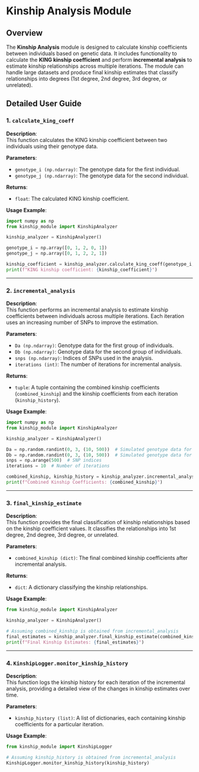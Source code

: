 # Kinship Analysis Module

## Overview

The **Kinship Analysis** module is designed to calculate kinship coefficients between individuals based on genetic data. It includes functionality to calculate the **KING kinship coefficient** and perform **incremental analysis** to estimate kinship relationships across multiple iterations. The module can handle large datasets and produce final kinship estimates that classify relationships into degrees (1st degree, 2nd degree, 3rd degree, or unrelated).



## Detailed User Guide

### 1. `calculate_king_coeff`

**Description**:  
This function calculates the KING kinship coefficient between two individuals using their genotype data.

**Parameters**:

- `genotype_i (np.ndarray)`: The genotype data for the first individual.
- `genotype_j (np.ndarray)`: The genotype data for the second individual.

**Returns**:

- `float`: The calculated KING kinship coefficient.

**Usage Example**:

```python
import numpy as np
from kinship_module import KinshipAnalyzer

kinship_analyzer = KinshipAnalyzer()

genotype_i = np.array([0, 1, 2, 0, 1])
genotype_j = np.array([0, 1, 2, 2, 1])

kinship_coefficient = kinship_analyzer.calculate_king_coeff(genotype_i, genotype_j)
print(f"KING kinship coefficient: {kinship_coefficient}")
```

---

### 2. `incremental_analysis`

**Description**:  
This function performs an incremental analysis to estimate kinship coefficients between individuals across multiple iterations. Each iteration uses an increasing number of SNPs to improve the estimation.

**Parameters**:

- `Da (np.ndarray)`: Genotype data for the first group of individuals.
- `Db (np.ndarray)`: Genotype data for the second group of individuals.
- `snps (np.ndarray)`: Indices of SNPs used in the analysis.
- `iterations (int)`: The number of iterations for incremental analysis.

**Returns**:

- `tuple`: A tuple containing the combined kinship coefficients (`combined_kinship`) and the kinship coefficients from each iteration (`kinship_history`).

**Usage Example**:

```python
import numpy as np
from kinship_module import KinshipAnalyzer

kinship_analyzer = KinshipAnalyzer()

Da = np.random.randint(0, 3, (10, 500))  # Simulated genotype data for 10 individuals
Db = np.random.randint(0, 3, (10, 500))  # Simulated genotype data for another 10 individuals
snps = np.arange(500)  # SNP indices
iterations = 10  # Number of iterations

combined_kinship, kinship_history = kinship_analyzer.incremental_analysis(Da, Db, snps, iterations)
print(f"Combined Kinship Coefficients: {combined_kinship}")
```

---

### 3. `final_kinship_estimate`

**Description**:  
This function provides the final classification of kinship relationships based on the kinship coefficient values. It classifies the relationships into 1st degree, 2nd degree, 3rd degree, or unrelated.

**Parameters**:

- `combined_kinship (dict)`: The final combined kinship coefficients after incremental analysis.

**Returns**:

- `dict`: A dictionary classifying the kinship relationships.

**Usage Example**:

```python
from kinship_module import KinshipAnalyzer

kinship_analyzer = KinshipAnalyzer()

# Assuming combined_kinship is obtained from incremental_analysis
final_estimates = kinship_analyzer.final_kinship_estimate(combined_kinship)
print(f"Final Kinship Estimates: {final_estimates}")
```

---

### 4. `KinshipLogger.monitor_kinship_history`

**Description**:  
This function logs the kinship history for each iteration of the incremental analysis, providing a detailed view of the changes in kinship estimates over time.

**Parameters**:

- `kinship_history (list)`: A list of dictionaries, each containing kinship coefficients for a particular iteration.

**Usage Example**:

```python
from kinship_module import KinshipLogger

# Assuming kinship_history is obtained from incremental_analysis
KinshipLogger.monitor_kinship_history(kinship_history)
```